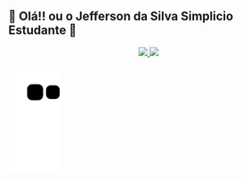 ## 🐒 Olá!! ou o Jefferson da Silva Simplicio Estudante 🐒
<div align="center">
  <a href="https://github.com/Jefferson-Simplicio">
  <img height="180em" src="https://github-readme-stats.vercel.app/api?username=Jefferson-Simplicio&show_icons=true&theme=dracula&include_all_commits=true&count_private=true"/>
  <img height="180em" src="https://github-readme-stats.vercel.app/api/top-langs/?username=Jefferson-Simplicio&layout=compact&langs_count=7&theme=dracula"/>
</div>

 ![Snake animation](https://github.com/Jefferson-Simplicio/Jefferson-Simplicio/blob/output/github-contribution-grid-snake.svg)
